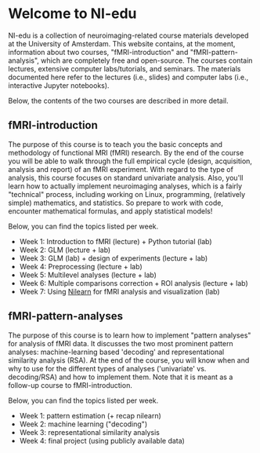 # Welcome to NI-edu
NI-edu is a collection of neuroimaging-related course materials developed at the University of Amsterdam. This website contains, at the moment, information about two courses, "fMRI-introduction" and "fMRI-pattern-analysis", which are completely free and open-source. The courses contain lectures, extensive computer labs/tutorials, and seminars. The materials documented here refer to the lectures (i.e., slides) and computer labs (i.e., interactive Jupyter notebooks).

Below, the contents of the two courses are described in more detail.

## fMRI-introduction
The purpose of this course is to teach you the basic concepts and methodology of functional MRI (fMRI) research. By the end of the course you will be able to walk through the full empirical cycle (design, acquisition, analysis and report) of an fMRI experiment. With regard to the type of analysis, this course focuses on standard univariate analysis. Also, you'll learn how to actually implement neuroimaging analyses, which is a fairly "technical" process, including working on Linux, programming, (relatively simple) mathematics, and statistics. So prepare to work with code, encounter mathematical formulas, and apply statistical models!

Below, you can find the topics listed per week.

* Week 1: Introduction to fMRI (lecture) + Python tutorial (lab)
* Week 2: GLM (lecture + lab)
* Week 3: GLM (lab) + design of experiments (lecture + lab)
* Week 4: Preprocessing (lecture + lab)
* Week 5: Multilevel analyses (lecture + lab)
* Week 6: Multiple comparisons correction + ROI analysis (lecture + lab)
* Week 7: Using [Nilearn](https://nilearn.github.io/) for fMRI analysis and visualization (lab)

## fMRI-pattern-analyses
The purpose of this course is to learn how to implement "pattern analyses" for analysis of fMRI data. It discusses the two most prominent pattern analyses: machine-learning based 'decoding' and representational similarity analysis (RSA). At the end of the course, you will know when and why to use for the different types of analyses ('univariate' vs. decoding/RSA) and how to implement them. Note that it is meant as a follow-up course to fMRI-introduction.

Below, you can find the topics listed per week.

* Week 1: pattern estimation (+ recap nilearn)
* Week 2: machine learning ("decoding")
* Week 3: representational similarity analysis
* Week 4: final project (using publicly available data)
